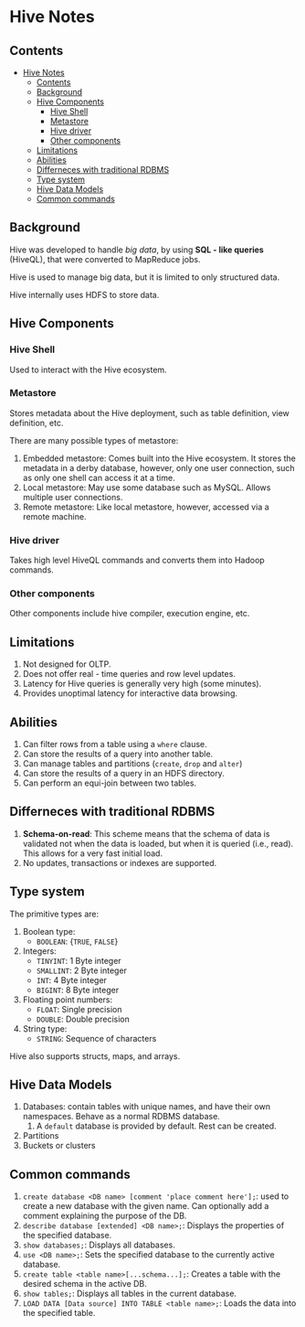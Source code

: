 # Hive Notes

## Contents

- [Hive Notes](#hive-notes)
  - [Contents](#contents)
  - [Background](#background)
  - [Hive Components](#hive-components)
    - [Hive Shell](#hive-shell)
    - [Metastore](#metastore)
    - [Hive driver](#hive-driver)
    - [Other components](#other-components)
  - [Limitations](#limitations)
  - [Abilities](#abilities)
  - [Differneces with traditional RDBMS](#differneces-with-traditional-rdbms)
  - [Type system](#type-system)
  - [Hive Data Models](#hive-data-models)
  - [Common commands](#common-commands)

## Background

Hive was developed to handle _big data_, by using **SQL - like queries** (HiveQL), that were converted to MapReduce jobs.

Hive is used to manage big data, but it is limited to only structured data.

Hive internally uses HDFS to store data.

## Hive Components

### Hive Shell

Used to interact with the Hive ecosystem.

### Metastore

Stores metadata about the Hive deployment, such as table definition, view definition, etc.

There are many possible types of metastore:

1. Embedded metastore: Comes built into the Hive ecosystem. It stores the metadata in a derby database, however, only one user connection, such as only one shell can access it at a time.
2. Local metastore: May use some database such as MySQL. Allows multiple user connections.
3. Remote metastore: Like local metastore, however, accessed via a remote machine.

### Hive driver

Takes high level HiveQL commands and converts them into Hadoop commands.

### Other components

Other components include hive compiler, execution engine, etc.

## Limitations

1. Not designed for OLTP.
2. Does not offer real - time queries and row level updates.
3. Latency for Hive queries is generally very high (some minutes).
4. Provides unoptimal latency for interactive data browsing.

## Abilities 

1. Can filter rows from a table using a `where` clause.
2. Can store the results of a query into another table.
3. Can manage tables and partitions (`create`, `drop` and `alter`)
4. Can store the results of a query in an HDFS directory.
5. Can perform an equi-join between two tables.

## Differneces with traditional RDBMS

1. **Schema-on-read**: This scheme means that the schema of data is validated not when the data is loaded, but when it is queried (i.e., read). This allows for a very fast initial load.
2. No updates, transactions or indexes are supported.

## Type system

The primitive types are:

1. Boolean type:
   - `BOOLEAN`: {`TRUE`, `FALSE`}
2. Integers:
   - `TINYINT`: 1 Byte integer
   - `SMALLINT`: 2 Byte integer
   - `INT`: 4 Byte integer
   - `BIGINT`: 8 Byte integer
3. Floating point numbers:
   - `FLOAT`: Single precision
   - `DOUBLE`: Double precision
4. String type:
   - `STRING`: Sequence of characters

Hive also supports structs, maps, and arrays.

## Hive Data Models

1. Databases: contain tables with unique names, and have their own namespaces. Behave as a normal RDBMS database.
   1. A `default` database is provided by default. Rest can be created.
2. Partitions
3. Buckets or clusters

## Common commands

1. `create database <DB name> [comment 'place comment here'];`: used to create a new database with the given name. Can optionally add a comment explaining the purpose of the DB.
2. `describe database [extended] <DB name>;`: Displays the properties of the specified database.
3. `show databases;`: Displays all databases.
4. `use <DB name>;`: Sets the specified database to the currently active database.
5. `create table <table name>[...schema...];`: Creates a table with the desired schema in the active DB.
6. `show tables;`: Displays all tables in the current database.
7. `LOAD DATA [Data source] INTO TABLE <table name>;`: Loads the data into the specified table.